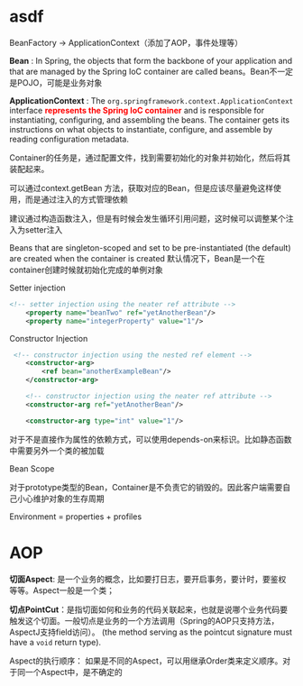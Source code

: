 # asdf

BeanFactory -> ApplicationContext（添加了AOP，事件处理等）



**Bean** : In Spring, the objects that form the backbone of your application and that are managed by the Spring IoC container are called beans。Bean不一定是POJO，可能是业务对象

**ApplicationContext** : The `org.springframework.context.ApplicationContext` interface <span style='color:red;font-weight:bold'>represents the Spring IoC container</span> and is responsible for instantiating, configuring, and assembling the beans. The container gets its instructions on what objects to instantiate, configure, and assemble by reading configuration metadata.

Container的任务是，通过配置文件，找到需要初始化的对象并初始化，然后将其装配起来。

可以通过context.getBean 方法，获取对应的Bean，但是应该尽量避免这样使用，而是通过注入的方式管理依赖



建议通过构造函数注入，但是有时候会发生循环引用问题，这时候可以调整某个注入为setter注入



Beans that are singleton-scoped and set to be pre-instantiated (the default) are created when the container is created 默认情况下，Bean是一个在container创建时候就初始化完成的单例对象



Setter injection

```xml
<!-- setter injection using the neater ref attribute -->
    <property name="beanTwo" ref="yetAnotherBean"/>
    <property name="integerProperty" value="1"/>
```



Constructor Injection

```xml
 <!-- constructor injection using the nested ref element -->
    <constructor-arg>
        <ref bean="anotherExampleBean"/>
    </constructor-arg>

    <!-- constructor injection using the neater ref attribute -->
    <constructor-arg ref="yetAnotherBean"/>

    <constructor-arg type="int" value="1"/>
```



对于不是直接作为属性的依赖方式，可以使用depends-on来标识。比如静态函数中需要另外一个类的被加载



Bean Scope

对于prototype类型的Bean，Container是不负责它的销毁的。因此客户端需要自己小心维护对象的生存周期





Environment = properties + profiles



# AOP

**切面Aspect**: 是一个业务的概念，比如要打日志，要开启事务，要计时，要鉴权等等。Aspect一般是一个类；

**切点PointCut**：是指切面如何和业务的代码关联起来，也就是说哪个业务代码要触发这个切面。一般切点是业务的一个方法调用（Spring的AOP只支持方法，AspectJ支持field访问）。 (the method serving as the pointcut signature must have a `void` return type).



Aspect的执行顺序： 如果是不同的Aspect，可以用继承Order类来定义顺序。对于同一个Aspect中，是不确定的














